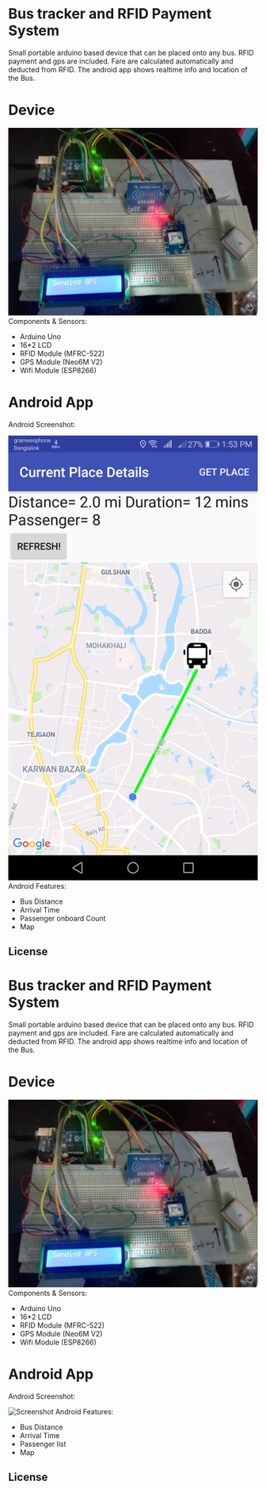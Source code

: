 # Bus tracker and RFID Payment System

Small portable arduino based device that can be placed onto any bus. RFID payment and gps are included. Fare are calculated automatically and deducted from RFID. The android app shows realtime info and location of the Bus.

# Device
![Screenshot](Pics/project.jpg)
Components & Sensors:
  - Arduino Uno
  - 16*2 LCD
  - RFID Module (MFRC-522) 
  - GPS Module (Neo6M V2)
  - Wifi Module (ESP8266)



# Android App
Android Screenshot:

![Screenshot](Pics/app1.png)
 Android Features:
  - Bus Distance
  - Arrival Time
  - Passenger onboard Count
  - Map
 

License
----


# Bus tracker and RFID Payment System

Small portable arduino based device that can be placed onto any bus. RFID payment and gps are included. Fare are calculated automatically and deducted from RFID. The android app shows realtime info and location of the Bus.

# Device
![Screenshot](Pics/project.jpg)
Components & Sensors:
  - Arduino Uno
  - 16*2 LCD
  - RFID Module (MFRC-522) 
  - GPS Module (Neo6M V2)
  - Wifi Module (ESP8266)



# Android App
Android Screenshot:

![Screenshot](Pics/app1.png=250x250)
 Android Features:
  - Bus Distance
  - Arrival Time
  - Passenger list
  - Map
 

License
----


